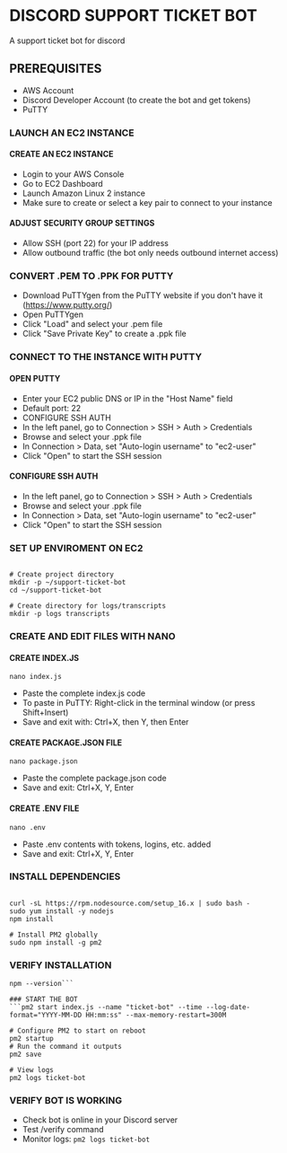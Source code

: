 # DISCORD SUPPORT TICKET BOT
A support ticket bot for discord

## PREREQUISITES
- AWS Account
- Discord Developer Account (to create the bot and get tokens)
- PuTTY

### LAUNCH AN EC2 INSTANCE

#### CREATE AN EC2 INSTANCE
- Login to your AWS Console
- Go to EC2 Dashboard
- Launch Amazon Linux 2 instance
- Make sure to create or select a key pair to connect to your instance

#### ADJUST SECURITY GROUP SETTINGS
- Allow SSH (port 22) for your IP address
- Allow outbound traffic (the bot only needs outbound internet access)

### CONVERT .PEM TO .PPK FOR PUTTY
- Download PuTTYgen from the PuTTY website if you don't have it (https://www.putty.org/)
- Open PuTTYgen
- Click "Load" and select your .pem file
- Click "Save Private Key" to create a .ppk file

### CONNECT TO THE INSTANCE WITH PUTTY

#### OPEN PUTTY
- Enter your EC2 public DNS or IP in the "Host Name" field
- Default port: 22
- CONFIGURE SSH AUTH
- In the left panel, go to Connection > SSH > Auth > Credentials
- Browse and select your .ppk file
- In Connection > Data, set "Auto-login username" to "ec2-user"
- Click "Open" to start the SSH session

#### CONFIGURE SSH AUTH
- In the left panel, go to Connection > SSH > Auth > Credentials
- Browse and select your .ppk file
- In Connection > Data, set "Auto-login username" to "ec2-user"
- Click "Open" to start the SSH session

### SET UP ENVIROMENT ON EC2

```sudo yum update -y

# Create project directory
mkdir -p ~/support-ticket-bot
cd ~/support-ticket-bot

# Create directory for logs/transcripts
mkdir -p logs transcripts
```

### CREATE AND EDIT FILES WITH NANO ###

#### CREATE INDEX.JS
```nano index.js```
- Paste the complete index.js code
- To paste in PuTTY: Right-click in the terminal window (or press Shift+Insert)
- Save and exit with: Ctrl+X, then Y, then Enter

#### CREATE PACKAGE.JSON FILE
```nano package.json```
- Paste the complete package.json code
- Save and exit: Ctrl+X, Y, Enter

#### CREATE .ENV FILE
```nano .env```
- Paste .env contents with tokens, logins, etc. added
- Save and exit: Ctrl+X, Y, Enter

### INSTALL DEPENDENCIES
```sudo yum update -y

curl -sL https://rpm.nodesource.com/setup_16.x | sudo bash -
sudo yum install -y nodejs
npm install

# Install PM2 globally
sudo npm install -g pm2
```

### VERIFY INSTALLATION
```node --version
npm --version```

### START THE BOT
```pm2 start index.js --name "ticket-bot" --time --log-date-format="YYYY-MM-DD HH:mm:ss" --max-memory-restart=300M

# Configure PM2 to start on reboot
pm2 startup
# Run the command it outputs
pm2 save

# View logs
pm2 logs ticket-bot
```

### VERIFY BOT IS WORKING
- Check bot is online in your Discord server
- Test /verify command
- Monitor logs: ```pm2 logs ticket-bot```
